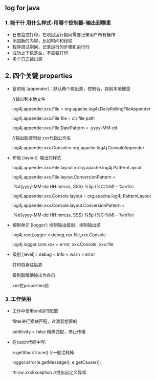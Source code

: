 ## log for java

### 1. 能干什 用什么样式-用哪个控制器-输出到哪里

-   日志监控打印，在项目运行期间需要记录用户所有操作
-   添加新的内容，比如时间和线程
-   程序调试期间，记录运行的步骤和运行行
-   成功上下稳定后，不需要打印
-   多个日志输出源

## 2. 四个关键 properties

-   目的地 [appender]：默认两个输出源，控制台，存到本地硬盘

    //输出到本地文件

    log4j.appender.xxx.File = org.apache.log4j.DailyRollingFileAppender

    log4j.appender.xxx.File.file = d:\ file path

    log4j.appender.xxx.File.DatePattern = .yyyy-MM-dd
    
    //输出到控制台 xxx代指公司名
    
    log4j.appender.xxx.Console= org.apache.log4j.ConsoleAppender
    
- 布局 [layout]: 输出的样式

  log4j.appender.xxx.File.layout = org.apache.log4j.PatternLayout
  
  log4j.appender.xxx.File.layout.ConversionPattern = 
  
  ​                                                                                    %d{yyyy-MM-dd HH:mm:ss, SSS} %5p (%C:%M) - %m%n
  
  
  
  log4j.appender.xxx.Console.layout = org.apache.log4j.PatternLayout
  
  log4j.appender.xxx.Console.layout.ConversionPattern = 
  
  ​                                                                                    %d{yyyy-MM-dd HH:mm:ss, SSS} %5p (%C:%M) - %m%n
  
- 控制单元 [logger]: 控制输出级别，控制输出源

    log4j.rootLogger = debug,xxx.file,xxx.Console

    log4j.logger.com.xxx = error, xxx.Console, xxx.file

-   级别 [level]：debug < info < warn < error  

    打印自身往后靠

    级别取精确输出为各自

    xml在properties前

### 3. 工作使用

-   工作中使用xml进行配置

    filter进行紧缺匹配，过滤我想要的

    additivity = false 精确匹配，停止传播

-   在catch代码中写:

    e.getStackTrace() 		//一般注释掉

    logger.error(e.getMessage(), e.getCause());

    throw xxxException 	//抛出自定义异常

